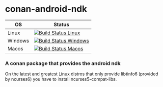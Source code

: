 # conan-android-ndk
| OS | Status |
|---|---|
| Linux | [![Build Status Linux](https://dev.azure.com/bjoernstresing/bjoernstresing/_apis/build/status/Tereius.conan-android-ndk?branchName=master&configuration=Linux)](https://dev.azure.com/bjoernstresing/bjoernstresing/_build/latest?definitionId=4&branchName=master) |
| Windows | [![Build Status Windows](https://dev.azure.com/bjoernstresing/bjoernstresing/_apis/build/status/Tereius.conan-android-ndk?branchName=master&configuration=Windows)](https://dev.azure.com/bjoernstresing/bjoernstresing/_build/latest?definitionId=4&branchName=master) |
| Macos | [![Build Status Macos](https://dev.azure.com/bjoernstresing/bjoernstresing/_apis/build/status/Tereius.conan-android-ndk?branchName=master&configuration=Macos)](https://dev.azure.com/bjoernstresing/bjoernstresing/_build/latest?definitionId=4&branchName=master) |

### A conan package that provides the android ndk

On the latest and greatest Linux distros that only provide libtinfo6 (provided by ncurses6) you have to install ncurses5-compat-libs.
